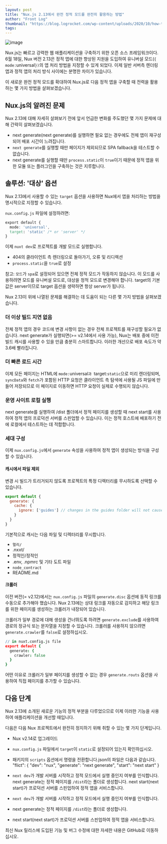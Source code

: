 ```yaml
---
layout: post
title: "Nux.js 2.13에서 완전 정적 모드를 완전히 활용하는 방법"
author: "Front Log"
thumbnail: "https://blog.logrocket.com/wp-content/uploads/2020/10/how-to-take-full-advantage-of-full-static-mode-in-nuxt-2-13-nocdn.png"
tags: 
---
```



![image](https://i1.wp.com/blog.logrocket.com/wp-content/uploads/2020/10/how-to-take-full-advantage-of-full-static-mode-in-nuxt-2-13-nocdn.png?fit=730%2C487&ssl=1)

Nux.js는 빠르고 강력한 웹 애플리케이션을 구축하기 위한 오픈 소스 프레임워크이다. 6월 18일, Nux 버전 2.13은 정적 앱에 대한 향상된 지원을 도입하여 유니버설 모드(`{ mode:`universal`})`의 앱 처리 방법을 지정할 수 있게 되었다. 이제 일반 서버측 렌더링 앱과 정적 앱의 처리 방식 사이에는 분명한 차이가 있습니다.

이 새로운 완전 정적 모드를 확대하여 Nux.js로 다음 정적 앱을 구축할 때 전력을 활용하는 몇 가지 방법을 살펴보겠습니다.

## Nux.js의 알려진 문제

Nux 2.13에 대해 자세히 살펴보기 전에 앞서 언급한 변화를 주도했던 몇 가지 문제에 대해 간략히 살펴보겠습니다.

- next generate(next generate)를 실행하면 필요 없는 경우에도 전체 앱이 재구성되어 배포 시간이 느려집니다.
- `next generate`를 실행할 때만 페이지가 제외되므로 SPA fallback을 테스트할 수 없습니다.
- next generate를 실행할 때만 `process.static`이 `true`이기 때문에 정적 앱을 위한 모듈 또는 플러그인을 구축하는 것은 지루합니다.

## 솔루션: '대상' 옵션

Nux 2.13에서 사용할 수 있는 `target` 옵션을 사용하면 Nux에서 앱을 처리하는 방법을 명시적으로 지정할 수 있습니다.

`nux.config.js` 파일에 설정하려면:

```css
export default {
  mode: 'universal',
  target: 'static' /* or 'server' */
}
```

이제 `nuxt dev`로 프로젝트를 개발 모드로 실행합니다.

- 404의 클라이언트 측 렌더링으로 돌아가기, 오류 및 리디렉션
- `process.static`을 `true`로 설정

참고: `모드`가 `spa`로 설정되어 있으면 전체 정적 모드가 작동하지 않습니다. 이 모드를 사용하려면 모드를 유니버설 모드로, 대상을 정적 모드로 변경해야 합니다. target의 기본값은 server이므로 target 옵션을 생략하면 항상 server가 됩니다.

Nux 2.13이 위에 나열된 문제를 해결하는 데 도움이 되는 다른 몇 가지 방법을 살펴보겠습니다.

### 더 이상 빌드 지연 없음

전체 정적 앱의 경우 코드에 변경 사항이 없는 경우 전체 프로젝트를 재구성할 필요가 없습니다. next generate가 실행되면(>= v2.14에서 사용 가능), Nux는 배포 중에 이전 빌드 캐시를 사용할 수 있을 만큼 충분히 스마트합니다. 이러한 개선으로 배포 속도가 약 3.6배 빨라집니다.

### 더 빠른 로드 시간

이제 모든 페이지는 HTML에 `mode:`universal`과 `target:`static`으로 미리 렌더링되며, `syncData`와 `fetch`가 포함된 HTTP 요청은 클라이언트 측 탐색에 사용될 JS 파일에 만들어 저장되므로 이 페이지로 이동하면 HTTP 요청이 실제로 수행되지 않습니다.

### 운영 사이트 로컬 실행

next generate를 실행하여 /dist 폴더에서 정적 페이지를 생성할 때 next start를 사용하여 정적 앱의 프로덕션 서버를 스핀업할 수 있습니다. 이는 정적 호스트에 배포하기 전에 로컬에서 테스트하는 데 적합합니다.

### 세대 구성

이제 `nux.config.js`에서 `generate` 속성을 사용하여 정적 앱이 생성되는 방식을 구성할 수 있습니다.

#### 캐시에서 파일 제외

변경 시 빌드가 트리거되지 않도록 프로젝트의 특정 디렉터리를 무시하도록 선택할 수 있습니다.

```js
export default {
  generate: {
    cache: {
      ignore: ['guides'] // changes in the guides folder will not cause a re-build
    }
  }
}
```

기본적으로 캐시는 다음 파일 및 디렉터리를 무시합니다.

- `멀리/`
- .nxxt/
- 정적인/정적인
- .env, .npmrc 및 기타 도트 파일
- `node_contract`
- README.md

#### 크롤러

이전 버전(= v2.12)에서는 `nux.config.js` 파일의 `generate.disc` 옵션에 동적 링크를 수동으로 추가해야 했습니다. Nux 2.13에는 상대 링크를 자동으로 감지하고 해당 링크를 위한 페이지를 생성하는 크롤러가 내장되어 있습니다.

크롤러가 일부 경로에 대해 생성을 건너뛰도록 하려면 `generate.exclude`를 사용하여 경로의 정규식 또는 문자열을 지정할 수 있습니다. 크롤러를 사용하지 않으려면 `generate.crawler`를 `false`로 설정하십시오.

```coffeescript
// in nuxt.config.js file
export default {
  generate: {
    crawler: false
  }
}
```

어떤 이유로 크롤러가 일부 페이지를 생성할 수 없는 경우 `generate.routs` 옵션을 사용하여 직접 페이지를 추가할 수 있습니다.

## 다음 단계

Nux 2.13에 소개된 새로운 기능의 정적 부분을 다루었으므로 이제 이러한 기능을 사용하여 애플리케이션을 개선할 때입니다.

다음은 다음 Nux 프로젝트에서 완전히 정지하기 위해 취할 수 있는 몇 가지 단계입니다.

- Nux v2.14로 업그레이드
- `nux.config.js` 파일에서 `target`이 `static`로 설정되어 있는지 확인하십시오.
- 패키지의 `scripts` 옵션에서 명령을 전환합니다.json의 파일은 다음과 같습니다.
"flict": {
"dev": "nux",
"generate": "next generate",
"start": "next start"
}

- `next dev`가 개발 서버를 시작하고 정적 모드에서 실행 중인지 여부를 인식합니다.
next generate는 정적 페이지를 `/dist`라는 폴더로 생성합니다.
next start(next start)가 프로덕션 서버를 스핀업하여 정적 앱을 서비스합니다.
- `next dev`가 개발 서버를 시작하고 정적 모드에서 실행 중인지 여부를 인식합니다.
- next generate는 정적 페이지를 `/dist`라는 폴더로 생성합니다.
- next start(next start)가 프로덕션 서버를 스핀업하여 정적 앱을 서비스합니다.

최신 Nux 릴리스에 도입된 기능 및 버그 수정에 대한 자세한 내용은 GitHub로 이동하십시오.
